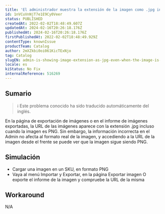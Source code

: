 ```yaml
---
title: 'El administrador muestra la extensión de la imagen como .jpg incluso cuando la imagen es .png'
id: 1nVCuVnNjT7e1E9Cy0Veer
status: PUBLISHED
createdAt: 2022-02-02T18:48:49.607Z
updatedAt: 2024-02-16T20:26:18.176Z
publishedAt: 2024-02-16T20:26:18.176Z
firstPublishedAt: 2022-02-02T18:48:49.929Z
contentType: knownIssue
productTeam: Catalog
author: 2mXZkbi0oi061KicTExNjo
tag: Catalog
slugEN: admin-is-showing-image-extension-as-jpg-even-when-the-image-is-png
locale: es
kiStatus: No Fix
internalReference: 516269
---
```


## Sumario

>ℹ️ Este problema conocido ha sido traducido automáticamente del inglés.


En la página de exportación de imágenes o en el informe de imágenes exportadas, la URL de las imágenes aparece con la extensión .jpg incluso cuando la imagen es PNG. Sin embargo, la información incorrecta en el Admin no afecta al formato real de la imagen, y accediendo a la URL de la imagen desde el frente se puede ver que la imagen sigue siendo PNG.



## Simulación


- Cargar una imagen en un SKU, en formato PNG
- Vaya al menú Importar y Exportar, en la página Exportar imagen O exporte el informe de la imagen y compruebe la URL de la misma



## Workaround


N/A

